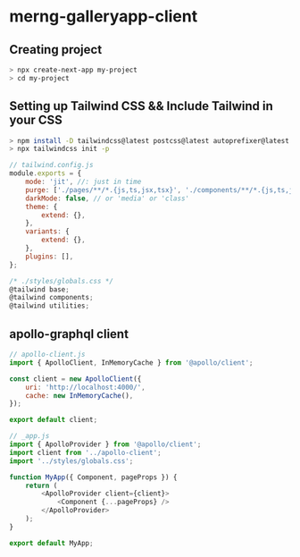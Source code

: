 # merng-galleryapp-client

## Creating project

```sh
> npx create-next-app my-project
> cd my-project
```

## Setting up Tailwind CSS && Include Tailwind in your CSS

```sh
> npm install -D tailwindcss@latest postcss@latest autoprefixer@latest
> npx tailwindcss init -p
```

```js
// tailwind.config.js
module.exports = {
	mode: 'jit', //: just in time
	purge: ['./pages/**/*.{js,ts,jsx,tsx}', './components/**/*.{js,ts,jsx,tsx}'],
	darkMode: false, // or 'media' or 'class'
	theme: {
		extend: {},
	},
	variants: {
		extend: {},
	},
	plugins: [],
};

/* ./styles/globals.css */
@tailwind base;
@tailwind components;
@tailwind utilities;
```

## apollo-graphql client

```js
// apollo-client.js
import { ApolloClient, InMemoryCache } from '@apollo/client';

const client = new ApolloClient({
	uri: 'http://localhost:4000/',
	cache: new InMemoryCache(),
});

export default client;
```

```js
// _app.js
import { ApolloProvider } from '@apollo/client';
import client from '../apollo-client';
import '../styles/globals.css';

function MyApp({ Component, pageProps }) {
	return (
		<ApolloProvider client={client}>
			<Component {...pageProps} />
		</ApolloProvider>
	);
}

export default MyApp;
```
